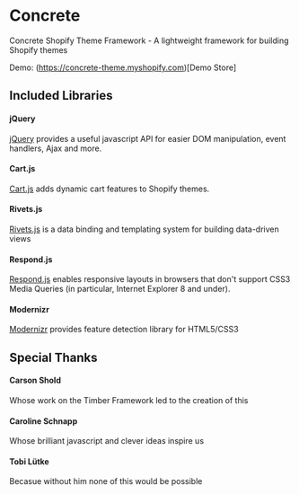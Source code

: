# Concrete

Concrete Shopify Theme Framework - A lightweight framework for building Shopify themes

Demo: (https://concrete-theme.myshopify.com)[Demo Store]

## Included Libraries

#### jQuery

[jQuery](https://github.com/jquery/jquery) provides a useful javascript API for easier DOM manipulation, event handlers, Ajax and more.

#### Cart.js

[Cart.js](https://github.com/discolabs/cartjs) adds dynamic cart features to Shopify themes.

#### Rivets.js

[Rivets.js](https://github.com/mikeric/rivets) is a data binding and templating system for building data-driven views

#### Respond.js

[Respond.js](https://github.com/scottjehl/Respond) enables responsive layouts in browsers that don't support CSS3 Media Queries (in particular, Internet Explorer 8 and under).

#### Modernizr

[Modernizr](https://github.com/Modernizr/Modernizr) provides feature detection library for HTML5/CSS3

## Special Thanks

#### Carson Shold

Whose work on the Timber Framework led to the creation of this

#### Caroline Schnapp

Whose brilliant javascript and clever ideas inspire us

#### Tobi Lütke

Becasue without him none of this would be possible
